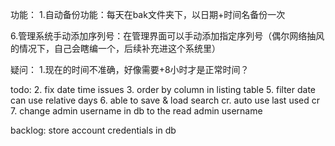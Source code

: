 功能：
1.自动备份功能：每天在bak文件夹下，以日期+时间名备份一次

[//]: # (2.批量生成功能：可以一次性按相同的输入的内容生成多台机器的序列号，并且方便复制)
[//]: # (3.管理系统的编辑功能：管理系统可以编辑已有的序列号，如删除已生成的序列号，或者添加备注，修改内容（如果太麻烦可以不做）)

[//]: # (4.汇总界面的筛选功能：如可以筛选已删除的序列号，或可按关键词筛选（如果太麻烦可以不做）)
[//]: # (5.避免被客户问候功能：避免生成能组成为三位字母英文单词的序列号，如231226BAD，当然还有类似于DSB、NMB、QSB等等。。（手动添加？）)
6.管理系统手动添加序列号：在管理界面可以手动添加指定序列号（偶尔网络抽风的情况下，自己会瞎编一个，后续补充进这个系统里）

疑问：
1.现在的时间不准确，好像需要+8小时才是正常时间？


todo:
    2. fix date time issues
    3. order by column in listing table
    5. filter date can use relative days
    6. able to save & load search cr. auto use last used cr
    7. change admin username in db to the read admin username
    
backlog:
store account credentials in db

